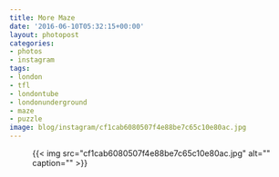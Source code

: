 ```yaml
---
title: More Maze
date: '2016-06-10T05:32:15+00:00'
layout: photopost
categories:
- photos
- instagram
tags:
- london
- tfl
- londontube
- londonunderground
- maze
- puzzle
image: blog/instagram/cf1cab6080507f4e88be7c65c10e80ac.jpg
---
```


<figure class="photo photo--square">
  {{< img src="cf1cab6080507f4e88be7c65c10e80ac.jpg" alt="" caption="" >}}

</figure>



